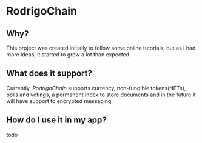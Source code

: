 # RodrigoChain

## Why?
This project was created initially to follow some online tutorials, but as I had more ideas, it started to grow a lot than expected.

## What does it support?
Currently, _RodrigoChain_ supports currency, non-fungible tokens(NFTs), polls and votings, a permanent index to store documents and in the future it will have support to encrypted messaging.

## How do I use it in my app?
todo
